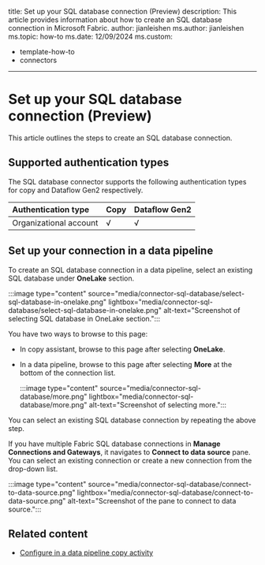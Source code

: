 title: Set up your SQL database connection (Preview)
description: This article provides information about how to create an SQL database connection in Microsoft Fabric.
author: jianleishen
ms.author: jianleishen
ms.topic: how-to
ms.date: 12/09/2024
ms.custom:
  - template-how-to
  - connectors
---

# Set up your SQL database connection (Preview)

This article outlines the steps to create an SQL database connection.

## Supported authentication types

The SQL database connector supports the following authentication types for copy and Dataflow Gen2 respectively.  

|Authentication type |Copy |Dataflow Gen2 |
|:---|:---|:---|
|Organizational account| √ | √ |

## Set up your connection in a data pipeline

To create an SQL database connection in a data pipeline, select an existing SQL database under **OneLake** section. 

:::image type="content" source="media/connector-sql-database/select-sql-database-in-onelake.png" lightbox="media/connector-sql-database/select-sql-database-in-onelake.png" alt-text="Screenshot of selecting SQL database in OneLake section.":::

You have two ways to browse to this page:

- In copy assistant, browse to this page after selecting **OneLake**.
- In a data pipeline, browse to this page after selecting **More** at the bottom of the connection list.

     :::image type="content" source="media/connector-sql-database/more.png" lightbox="media/connector-sql-database/more.png" alt-text="Screenshot of selecting more.":::

You can select an existing SQL database connection by repeating the above step.

If you have multiple Fabric SQL database connections in **Manage Connections and Gateways**, it navigates to **Connect to data source** pane. You can select an existing connection or create a new connection from the drop-down list.

:::image type="content" source="media/connector-sql-database/connect-to-data-source.png" lightbox="media/connector-sql-database/connect-to-data-source.png" alt-text="Screenshot of the pane to connect to data source.":::

## Related content

- [Configure in a data pipeline copy activity](connector-sql-database-copy-activity.md)
